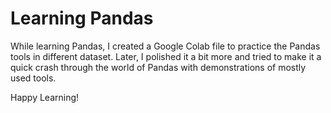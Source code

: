 # Learning Pandas

While learning Pandas, I created a Google Colab file to practice the Pandas tools in different dataset. Later, I polished it a bit more and tried to make it a quick crash through the world of Pandas with demonstrations of mostly used tools.

Happy Learning!

